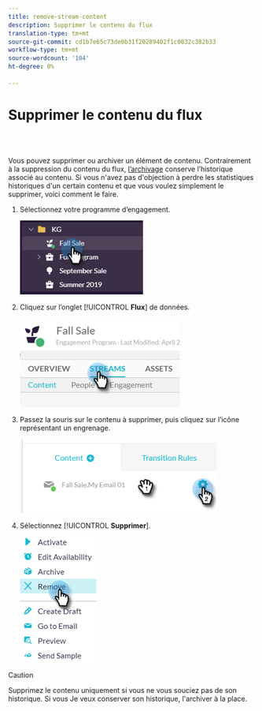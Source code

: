 ```yaml
---
title: remove-stream-content
description: Supprimer le contenu du flux
translation-type: tm+mt
source-git-commit: cd1b7e65c73de0b31f20289402f1c0832c382b33
workflow-type: tm+mt
source-wordcount: '104'
ht-degree: 0%

---
```



# Supprimer le contenu du flux

<br> 

Vous pouvez supprimer ou archiver un élément de contenu. Contrairement à la suppression du contenu du flux, [l’archivage](/help/sky/archive-and-unarchive-stream-content.md) conserve l’historique associé au contenu. Si vous n&#39;avez pas d&#39;objection à perdre les statistiques historiques d&#39;un certain contenu et que vous voulez simplement le supprimer, voici comment le faire.

1. Sélectionnez votre programme d’engagement.

   ![Image un](/help/sky/assets/engagement-programs/remove-stream-content/remove-stream-content-1.png)

1. Cliquez sur l’onglet [!UICONTROL **Flux**] de données.

   ![Image 2](/help/sky/assets/engagement-programs/remove-stream-content/remove-stream-content-2.png)

1. Passez la souris sur le contenu à supprimer, puis cliquez sur l’icône représentant un engrenage.

   ![Image trois](/help/sky/assets/engagement-programs/remove-stream-content/remove-stream-content-3.png)

1. Sélectionnez [!UICONTROL **Supprimer**].

   ![Image 4](/help/sky/assets/engagement-programs/remove-stream-content/remove-stream-content-4.png)

>[!CAUTION]
>
>Supprimez le contenu uniquement si vous ne vous souciez pas de son historique. Si vous
>Je veux conserver son historique, l&#39;archiver à la place.
